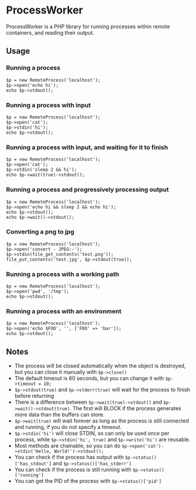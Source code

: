# ProcessWorker

ProcessWorker is a PHP library for running processes within remote containers, and reading their output.

## Usage

### Running a process

    $p = new RemoteProcess('localhost');
    $p->open('echo hi');
    echo $p->stdout();

### Running a process with input

    $p = new RemoteProcess('localhost');
    $p->open('cat');
    $p->stdin('hi');
    echo $p->stdout();

### Running a process with input, and waiting for it to finish

    $p = new RemoteProcess('localhost');
    $p->open('cat');
    $p->stdin('sleep 2 && hi');
    echo $p->wait(true)->stdout();

### Running a process and progressively processing output

    $p = new RemoteProcess('localhost');
    $p->open('echo hi && sleep 2 && echo hi');
    echo $p->stdout();
    echo $p->wait()->stdout();

### Converting a png to jpg

    $p = new RemoteProcess('localhost');
    $p->open('convert - JPEG:-');
    $p->stdin(file_get_contents('test.png'));
    file_put_contents('test.jpg', $p->stdout(true));

### Running a process with a working path

    $p = new RemoteProcess('localhost');
    $p->open('pwd', '/tmp');
    echo $p->stdout();

### Running a process with an environment

    $p = new RemoteProcess('localhost');
    $p->open('echo $FOO', '', ['FOO' => 'bar']);
    echo $p->stdout();


## Notes

* The process will be closed automatically when the object is destroyed, but you can close it manually with `$p->close()`
* The default timeout is 60 seconds, but you can change it with `$p->timeout = 10;`
* `$p->stdout(true)` and `$p->stderr(true)` will wait for the process to finish before returning
* There is a difference between `$p->wait(true)->stdout()` and `$p->wait()->stdout(true)`. The first will BLOCK if the process generates more data than the buffers can store.
* `$p->wait(true)` will wait forever as long as the process is still connected and running, if you do not specify a timeout.
* `$p->stdin('hi')` will close STDIN, so can only be used once per process, while `$p->stdin('hi', true)` and `$p->write('hi')` are reusable.
* Most methods are chainable, so you can do `$p->open('cat')->stdin('Hello, World!')->stdout();`
* You can check if the process has output with `$p->status()['has_stdout']` and `$p->status()['has_stderr']`
* You can check if the process is still running with `$p->status()['running']`
* You can get the PID of the process with `$p->status()['pid']`
